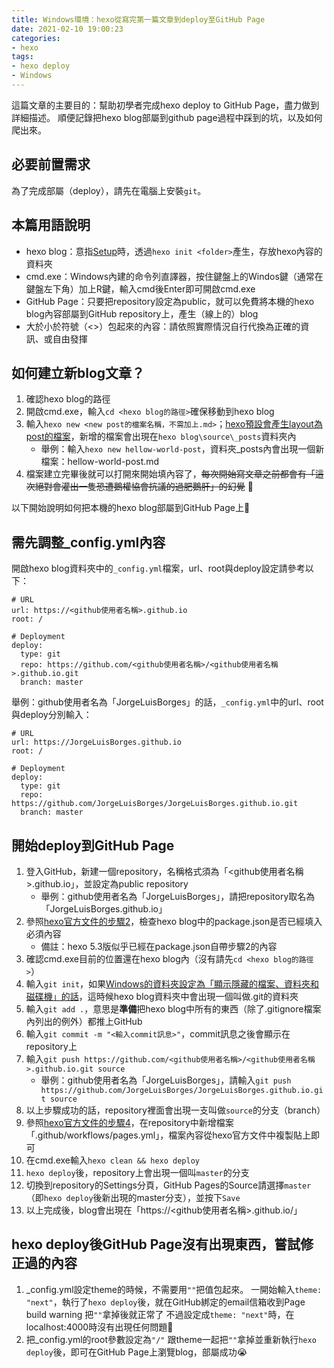 ```yaml
---
title: Windows環境：hexo從寫完第一篇文章到deploy至GitHub Page
date: 2021-02-10 19:00:23
categories: 
- hexo
tags:
- hexo deploy
- Windows
---
```


這篇文章的主要目的：幫助初學者完成hexo deploy to GitHub Page，盡力做到詳細描述。
順便記錄把hexo blog部屬到github page過程中踩到的坑，以及如何爬出來。


## 必要前置需求
為了完成部屬（deploy），請先在電腦上安裝`git`。


## 本篇用語說明
- hexo blog：意指[Setup](https://hexo.io/docs/setup)時，透過`hexo init <folder>`產生，存放hexo內容的資料夾
- cmd.exe：Windows內建的命令列直譯器，按住鍵盤上的Windos鍵（通常在鍵盤左下角）加上R鍵，輸入cmd後Enter即可開啟cmd.exe
- GitHub Page：只要把repository設定為public，就可以免費將本機的hexo blog內容部屬到GitHub repository上，產生（線上的）blog
- 大於小於符號（<>）包起來的內容：請依照實際情況自行代換為正確的資訊、或自由發揮


## 如何建立新blog文章？
1. 確認hexo blog的路徑
1. 開啟cmd.exe，輸入`cd <hexo blog的路徑>`確保移動到hexo blog
1. 輸入`hexo new <new post的檔案名稱，不需加上.md>`；[hexo預設會產生layout為post的檔案](https://hexo.io/docs/writing)，新增的檔案會出現在`hexo blog\source\_posts`資料夾內
    - 舉例：輸入`hexo new hellow-world-post`，資料夾_posts內會出現一個新檔案：hellow-world-post.md
1. 檔案建立完畢後就可以打開來開始填內容了，~~每次開始寫文章之前都會有「這次絕對會灌出一隻恐遭鵝權協會抗議的過肥鵝肝」的幻覺~~ 🤗

以下開始說明如何把本機的hexo blog部屬到GitHub Page上🛫


<!-- more -->


## 需先調整_config.yml內容
開啟hexo blog資料夾中的`_config.yml`檔案，url、root與deploy設定請參考以下：
```
# URL
url: https://<github使用者名稱>.github.io
root: /

# Deployment
deploy:
  type: git
  repo: https://github.com/<github使用者名稱>/<github使用者名稱>.github.io.git
  branch: master
```

舉例：github使用者名為「JorgeLuisBorges」的話，`_config.yml`中的url、root與deploy分別輸入：
```
# URL
url: https://JorgeLuisBorges.github.io
root: /

# Deployment
deploy:
  type: git
  repo: https://github.com/JorgeLuisBorges/JorgeLuisBorges.github.io.git
  branch: master
```


## 開始deploy到GitHub Page
1. 登入GitHub，新建一個repository，名稱格式須為「<github使用者名稱>.github.io」，並設定為public repository
    - 舉例：github使用者名為「JorgeLuisBorges」，請把repository取名為「JorgeLuisBorges.github.io」
1. 參照[hexo官方文件的步驟2](https://hexo.io/docs/github-pages)，檢查hexo blog中的package.json是否已經填入必須內容
    - 備註：hexo 5.3版似乎已經在package.json自帶步驟2的內容
1. 確認cmd.exe目前的位置還在hexo blog內（沒有請先`cd <hexo blog的路徑>`）
1. 輸入`git init`，如果[Windows的資料夾設定為「顯示隱藏的檔案、資料夾和磁碟機」的話](https://support.microsoft.com/zh-tw/windows/%E5%9C%A8-windows-10-%E4%B8%AD%E6%AA%A2%E8%A6%96%E9%9A%B1%E8%97%8F%E7%9A%84%E6%AA%94%E6%A1%88%E5%92%8C%E8%B3%87%E6%96%99%E5%A4%BE-97fbc472-c603-9d90-91d0-1166d1d9f4b5)，這時候hexo blog資料夾中會出現一個叫做.git的資料夾
1. 輸入`git add .`，意思是**準備**把hexo blog中所有的東西（除了.gitignore檔案內列出的例外）都推上GitHub
1. 輸入`git commit -m "<輸入commit訊息>"`，commit訊息之後會顯示在repository上
1. 輸入`git push https://github.com/<github使用者名稱>/<github使用者名稱>.github.io.git source`
    - 舉例：github使用者名為「JorgeLuisBorges」，請輸入`git push https://github.com/JorgeLuisBorges/JorgeLuisBorges.github.io.git source`
1. 以上步驟成功的話，repository裡面會出現一支叫做`source`的分支（branch）
1. 參照[hexo官方文件的步驟4](https://hexo.io/docs/github-pages)，在repository中新增檔案「.github/workflows/pages.yml」，檔案內容從hexo官方文件中複製貼上即可
1. 在cmd.exe輸入`hexo clean && hexo deploy`
1. `hexo deploy`後，repository上會出現一個叫`master`的分支
1. 切換到repository的Settings分頁，GitHub Pages的Source請選擇`master`（即`hexo deploy`後新出現的master分支），並按下`Save`
1. 以上完成後，blog會出現在「https://<github使用者名稱>.github.io/」


## hexo deploy後GitHub Page沒有出現東西，嘗試修正過的內容
1. _config.yml設定theme的時候，不需要用`""`把值包起來。
一開始輸入`theme: "next"`，執行了`hexo deploy`後，就在GitHub綁定的email信箱收到Page build warning
把`""`拿掉後就正常了
不過設定成`theme: "next"`時，在localhost:4000時沒有出現任何問題🤔
1. 把_config.yml的root參數設定為`"/"`
跟theme一起把`""`拿掉並重新執行`hexo deploy`後，即可在GitHub Page上瀏覽blog，部屬成功😭